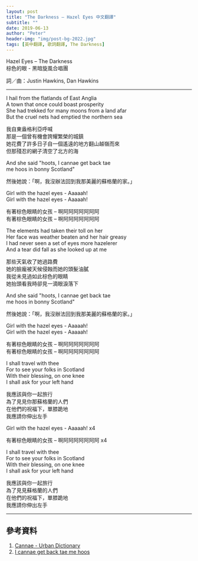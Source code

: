 ```yaml
---
layout: post
title: "The Darkness – Hazel Eyes 中文翻譯"
subtitle: ""
date: 2019-06-13
author: "Peter"
header-img: "img/post-bg-2022.jpg"
tags: [英中翻譯, 歌詞翻譯, The Darkness]
---
```


Hazel Eyes – The Darkness  
棕色的眼 - 黑暗旋風合唱團  

詞／曲：Justin Hawkins, Dan Hawkins

---

I hail from the flatlands of East Anglia  
A town that once could boast prosperity  
She had trekked for many moons from a land afar  
But the cruel nets had emptied the northern sea  
  
我自東盎格利亞呼喊  
那是一個曾有機會誇耀繁榮的城鎮  
她花費了許多日子自一個遙遠的地方翻山越嶺而來  
但那殘忍的網子清空了北方的海  
  
And she said "hoots, I cannae get back tae  
me hoos in bonny Scotland"  
  
然後她說：「啊，我沒辦法回到我那美麗的蘇格蘭的家。」  
  
Girl with the hazel eyes - Aaaaah!  
Girl with the hazel eyes - Aaaaah!  
  
有著棕色眼睛的女孩 – 啊阿阿阿阿阿阿阿  
有著棕色眼睛的女孩 – 啊阿阿阿阿阿阿阿  
  
The elements had taken their toll on her  
Her face was weather beaten and her hair greasy  
I had never seen a set of eyes more hazelerer  
And a tear did fall as she looked up at me  
  
那些天氣收了她過路費  
她的臉龐被天候侵蝕而她的頭髮油膩  
我從未見過如此棕色的眼睛  
她抬頭看我時卻見一滴眼淚落下  
  
And she said "hoots, I cannae get back tae  
me hoos in bonny Scotland"  
  
然後她說：「啊，我沒辦法回到我那美麗的蘇格蘭的家。」  
  
Girl with the hazel eyes - Aaaaah!  
Girl with the hazel eyes - Aaaaah!  
  
有著棕色眼睛的女孩 – 啊阿阿阿阿阿阿阿  
有著棕色眼睛的女孩 – 啊阿阿阿阿阿阿阿  
  
I shall travel with thee  
For to see your folks in Scotland  
With their blessing, on one knee  
I shall ask for your left hand  
  
我應該與你一起旅行  
為了見見你那蘇格蘭的人們  
在他們的祝福下，單膝跪地  
我應請你伸出左手  
  
Girl with the hazel eyes - Aaaaah! x4  
  
有著棕色眼睛的女孩 – 啊阿阿阿阿阿阿阿 x4  
  
I shall travel with thee  
For to see your folks in Scotland  
With their blessing, on one knee  
I shall ask for your left hand   
  
我應該與你一起旅行  
為了見見蘇格蘭的人們  
在他們的祝福下，單膝跪地  
我應請你伸出左手  

---

## 參考資料

1. [Cannae - Urban Dictionary](https://www.urbandictionary.com/define.php?term=Cannae)
2. [I cannae get back tae me hoos](https://answers.yahoo.com/question/index?qid=20081007154937AA3kRZX&guccounter=1&guce_referrer=aHR0cHM6Ly93d3cuZ29vZ2xlLmNvbS8&guce_referrer_sig=AQAAAJpc0hhKnNtb2pcxtPhcEsca1p3bIH5L3v_S445J0aVlO32xyUAXvoJBeqzVNtvQKCM1_NdrWhCPxAa2PPtLltufex67UuAHnwYz6PEOvkZq6NIUEwg9WDO7y9kvounvuBb4ZrkzfSaFm2m2ZA9HqUpIKRS6vsty70P1Kv8AGoLY)
